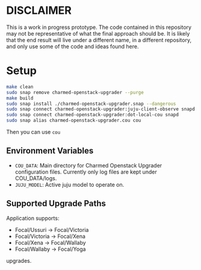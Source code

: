 # DISCLAIMER

This is a work in progress prototype. The code contained in this repository
may not be representative of what the final approach should be.
It is likely that the end result will live under a different name, in a
different repository, and only use some of the code and ideas found here.

# Setup

```bash
make clean
sudo snap remove charmed-openstack-upgrader --purge
make build
sudo snap install ./charmed-openstack-upgrader.snap --dangerous
sudo snap connect charmed-openstack-upgrader:juju-client-observe snapd
sudo snap connect charmed-openstack-upgrader:dot-local-cou snapd
sudo snap alias charmed-openstack-upgrader.cou cou
```

Then you can use ```cou```

## Environment Variables

- `COU_DATA`: Main directory for Charmed Openstack Upgrader configuration files. Currently only log files are kept under
  COU_DATA/logs.
- `JUJU_MODEL`: Active juju model to operate on.

## Supported Upgrade Paths

Application supports:

- Focal/Ussuri -> Focal/Victoria
- Focal/Victoria -> Focal/Xena
- Focal/Xena -> Focal/Wallaby
- Focal/Wallaby -> Focal/Yoga

upgrades.
